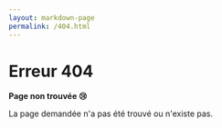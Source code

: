 ```yaml
---
layout: markdown-page
permalink: /404.html
---
```


# Erreur 404

**Page non trouvée 😢**

La page demandée n'a pas été trouvé ou n'existe pas.